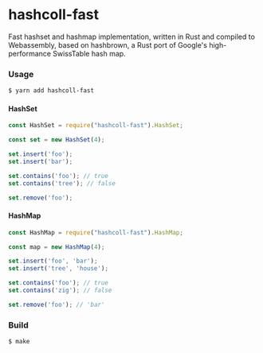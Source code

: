 # hashcoll-fast

Fast hashset and hashmap implementation, written in Rust and compiled to Webassembly, based on hashbrown, a Rust port of Google's high-performance SwissTable hash map. 

### Usage

```sh
$ yarn add hashcoll-fast
```

#### HashSet

```javascript
const HashSet = require("hashcoll-fast").HashSet;

const set = new HashSet(4);

set.insert('foo');
set.insert('bar');

set.contains('foo'); // true
set.contains('tree'); // false

set.remove('foo');
```

#### HashMap

```javascript
const HashMap = require("hashcoll-fast").HashMap;

const map = new HashMap(4);

set.insert('foo', 'bar');
set.insert('tree', 'house');

set.contains('foo'); // true
set.contains('zig'); // false

set.remove('foo'); // 'bar'
```

### Build

```sh
$ make
```

